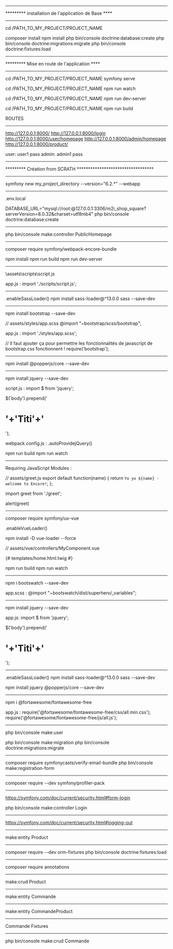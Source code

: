 
*****************************************************
********* installation de l'application de Base  ****
*****************************************************

cd /PATH_TO_MY_PROJECT/PROJECT_NAME


composer install
npm install
php bin/console doctrine:database:create
php bin/console doctrine:migrations:migrate
php bin/console doctrine:fixtures:load





**********************************************
********* Mise en route de l'application  ****
**********************************************

cd /PATH_TO_MY_PROJECT/PROJECT_NAME
symfony serve

cd /PATH_TO_MY_PROJECT/PROJECT_NAME
npm run watch

cd /PATH_TO_MY_PROJECT/PROJECT_NAME
npm run dev-server

cd /PATH_TO_MY_PROJECT/PROJECT_NAME
npm run build



ROUTES
*************************************************
http://127.0.0.1:8000/
http://127.0.0.1:8000/login
http://127.0.0.1:8000/user/homepage
http://127.0.0.1:8000/admin/homepage
http://127.0.0.1:8000/product/



user:   user1   pass
admin:  admin1  pass














*********************************************************************
*********  Création from SCRATH   **********************************
*********************************************************************

symfony new my_project_directory --version="6.2.*" --webapp



*************************************
.env.local

DATABASE_URL="mysql://root:@127.0.0.1:3306/m2i_shop_square?serverVersion=8.0.32&charset=utf8mb4"
php bin/console doctrine:database:create 



*************************************
php bin/console make:controller
PublicHomepage



*************************************
composer require symfony/webpack-encore-bundle

npm install
npm run build
npm run dev-server





*************************************
\assets\scripts\script.js

app.js :
import './scripts/script.js';



*************************************
.enableSassLoader()
npm install sass-loader@^13.0.0 sass --save-dev



*************************************
npm install bootstrap --save-dev

// assets/styles/app.scss
@import "~bootstrap/scss/bootstrap";

app.js :
import './styles/app.scss';

// Il faut ajouter ça pour permettre les fonctionnalités de javascript de bootstrap.css fonctionnent !
require('bootstrap');



*************************************
npm install @popperjs/core --save-dev



*************************************
npm install jquery --save-dev

script.js :
import $ from 'jquery';

$('body').prepend('<h1>'+'Titi'+'</h1>');

webpack.config.js :
.autoProvidejQuery()

npm run build
npm run watch




*************************************
Requiring JavaScript Modules :

// assets/greet.js
export default function(name) {
    return `Yo yo ${name} - welcome to Encore!`;
};

import greet from './greet';

alert(greet)





*************************************
composer require symfony/ux-vue

.enableVueLoader()

npm install -D vue-loader --force

// assets/vue/controllers/MyComponent.vue
<template>
    <div>Hello {{ name }}!</div>
</template>

<script setup>
    defineProps({
        name: String
    });
</script>

{# templates/home.html.twig #}
<div class="card text-white bg-dark mb-3" style="max-width: 20rem;">
    <div class="card-body">
        <div {{ vue_component('MyComponent', { 'name': 'toto' }) }}></div>
    </div>
</div>

npm run build
npm run watch






*************************************
npm i bootswatch --save-dev

app.scss :
@import "~bootswatch/dist/superhero/_variables";





*************************************
npm install jquery --save-dev

app.js:
import $ from 'jquery';

$('body').prepend('<h1>'+'Titi'+'</h1>');





*************************************
.enableSassLoader()
npm install sass-loader@^13.0.0 sass --save-dev

npm install jquery @popperjs/core --save-dev






*************************************
npm i @fortawesome/fontawesome-free

app.js :
require('@fortawesome/fontawesome-free/css/all.min.css');
require('@fortawesome/fontawesome-free/js/all.js');







*************************************
php bin/console make:user

php bin/console make:migration
php bin/console doctrine:migrations:migrate





*************************************
composer require symfonycasts/verify-email-bundle
php bin/console make:registration-form




*************************************
composer require --dev symfony/profiler-pack




*************************************
https://symfony.com/doc/current/security.html#form-login

php bin/console make:controller Login




*************************************
https://symfony.com/doc/current/security.html#logging-out






*************************************
make:entity Product




*************************************
composer require --dev orm-fixtures
php bin/console doctrine:fixtures:load





*************************************
composer require annotations




*************************************
make:crud Product




*************************************
make:entity Commande




*************************************
make:entity CommandeProduct



*************************************
Commande Fixtures



*************************************
php bin/console make:crud
Commande





